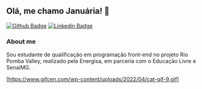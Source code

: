 ## Olá, me chamo Januária! 👋

[![Github Badge](https://img.shields.io/badge/-Github-000?style=flat-square&logo=Github&logoColor=white&link=https://github.com/januholmes)](https://github.com/januholmes)
[![Linkedin Badge](https://img.shields.io/badge/-LinkedIn-blue?style=flat-square&logo=Linkedin&logoColor=white&link=https://www.linkedin.com/in/janu%C3%A1riaholmes//)](https://www.linkedin.com/in/janu%C3%A1riaholmes/)

### About me
Sou estudante de qualificação em programação front-end no projeto Rio Pomba Valley, realizado pela Energisa, em parceria com o Educação Livre e SenaiMG.

[https://www.gifcen.com/wp-content/uploads/2022/04/cat-gif-9.gif]

<!--
**januholmes/januholmes** is a ✨ _special_ ✨ repository because its `README.md` (this file) appears on your GitHub profile.

Here are some ideas to get you started:

- 🔭 I’m currently working on ...
- 🌱 I’m currently learning ...
- 👯 I’m looking to collaborate on ...
- 🤔 I’m looking for help with ...
- 💬 Ask me about ...
- 📫 How to reach me: ...
- 😄 Pronouns: ...
- ⚡ Fun fact: ...
-->
